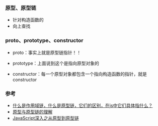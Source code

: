 ### 原型、原型链  
- 针对构造函数的  
- 向上查找    

### proto、prototype、constructor
- proto：事实上就是原型链指针！！

- prototype：上面说到这个是指向原型对象的

- constructor：每一个原型对象都包含一个指向构造函数的指针，就是constructor


### 参考  
- [什么是作用域链，什么是原型链，它们的区别，在js中它们具体指什么？](https://www.cnblogs.com/pssp/p/5204324.html)  
- [原型与原型链的理解](https://www.jianshu.com/p/f30fa27999e3)
- [JavaScript深入之从原型到原型链 ](https://github.com/mqyqingfeng/Blog/issues/2)